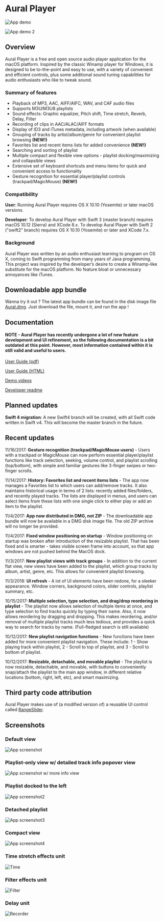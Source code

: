 # Aural Player

![App demo](/Documentation/Demos/ShortGeneralDemo6.gif?raw=true "App demo")

![App demo 2](/Documentation/Demos/ShortGeneralDemo5.gif?raw=true "App demo 2")

## Overview

Aural Player is a free and open source audio player application for the macOS platform. Inspired by the classic Winamp player for Windows, it is designed to be to-the-point and easy to use, with a variety of convenient and efficient controls, plus some additional sound tuning capabilities for audio enthusiasts who like to tweak sound.

### Summary of features

- Playback of MP3, AAC, AIFF/AIFC, WAV, and CAF audio files
- Supports M3U/M3U8 playlists
- Sound effects: Graphic equalizer, Pitch shift, Time stretch, Reverb, Delay, Filter
- Recording of clips in AAC/ALAC/AIFF formats
- Display of ID3 and iTunes metadata, including artwork (when available)
- Grouping of tracks by artist/album/genre for convenient playlist browsing **(NEW!)**
- Favorites list and recent items lists for added convenience **(NEW!)**
- Searching and sorting of playlist
- Multiple compact and flexible view options - playlist docking/maximizing and collapsible views
- Extensive set of keyboard shortcuts and menu items for quick and convenient access to functionality
- Gesture recognition for essential player/playlist controls (trackpad/MagicMouse) **(NEW!)**

### Compatibility

**User**: Running Aural Player requires OS X 10.10 (Yosemite) or later macOS versions.

**Developer**: To develop Aural Player with Swift 3 (master branch) requires macOS 10.12 (Sierra) and XCode 8.x. To develop Aural Player with Swift 2 ("swift2" branch) requires OS X 10.10 (Yosemite) or later and XCode 7.x.

### Background

Aural Player was written by an audio enthusiast learning to program on OS X, coming to Swift programming from many years of Java programming. This project was inspired by the developer’s desire to create a Winamp-like substitute for the macOS platform. No feature bloat or unnecessary annoyances like iTunes.

## Downloadable app bundle

Wanna try it out ? The latest app bundle can be found in the disk image file [Aural.dmg](https://github.com/maculateConception/aural-player/blob/master/Aural.dmg?raw=true). Just download the file, mount it, and run the app !

## Documentation

#### NOTE - Aural Player has recently undergone a lot of new feature development and UI refinement, so the following documentation is a bit outdated at this point. However, most information contained within it is still valid and useful to users.

[User Guide (pdf)](https://github.com/maculateConception/aural-player/blob/master/Documentation/UserGuide.pdf?raw=true)

[User Guide (HTML)](https://rawgit.com/maculateConception/aural-player/master/Documentation/UserGuide.html)

[Demo videos](/Documentation/Demos)

[Developer readme](https://github.com/maculateConception/aural-player/blob/master/Documentation/Developer-readme.rtf?raw=true) 

## Planned updates

**Swift 4 migration**: A new Swift4 branch will be created, with all Swift code written in Swift v4. This will become the master branch in the future.

## Recent updates

11/16/2017: **Gesture recognition (trackpad/MagicMouse users)** - Users with a trackpad or MagicMouse can now perform essential player/playlist functions like track selection, seeking, volume control, and playlist scrolling (top/bottom), with simple and familiar gestures like 3-finger swipes or two-finger scrolls.

11/14/2017: **History: Favorites list and recent items lists** - The app now manages a Favorites list to which users can add/remove tracks. It also maintains historical usage in terms of 2 lists: recently added files/folders, and recently played tracks. The lists are displayed in menus, and users can select items from these lists with one single click to either play or add an item to the playlist.

11/4/2017: **App now distributed in DMG, not ZIP** - The downloadable app bundle will now be available in a DMG disk image file. The old ZIP archive will no longer be provided.

11/4/2017: **Fixed window positioning on startup** - Window positioning on startup was broken after introduction of the resizable playlist. That has been fixed and is smarter - takes visible screen frame into account, so that app windows are not pushed behind the MacOS dock.

11/3/2017: **New playlist views with track groups** - In addition to the current flat view, new views have been added to the playlist, which group tracks by album, artist, genre, etc. This allows for convenient playlist browsing.

11/3/2018: **UI refresh** - A lot of UI elements have been redone, for a sleeker appearance. Window corners, background colors, slider controls, playlist summary, etc.

10/15/2017: **Multiple selection, type selection, and drag/drop reordering in playlist** - The playlist now allows selection of multiple items at once, and type selection to find tracks quickly by typing their name. Also, it now allows reordering by dragging and dropping. This makes reordering, and/or removal of multiple playlist tracks much less tedious, and provides a quick way to search for tracks by name. (Full-fledged search is still available)

10/12/2017: **New playlist navigation functions** - New functions have been added for more convenient playlist navigation. These include: 1 - Show playing track within playlist, 2 - Scroll to top of playlist, and 3 - Scroll to bottom of playlist.

10/12/2017: **Resizable, detachable, and movable playlist** - The playlist is now resizable, detachable, and movable, with buttons to conveniently snap/attach the playlist to the main app window, in different relative locations (bottom, right, left, etc), and smart maximizing.

## Third party code attribution

Aural Player makes use of (a modified version of) a reusable UI control called [RangeSlider](https://github.com/matthewreagan/RangeSlider).

## Screenshots

### Default view

![App screenshot](/Documentation/Screenshots/Default.png?raw=true "App screenshot")

### Playlist-only view w/ detailed track info popover view

![App screenshot w/ more info view](/Documentation/Screenshots/DetailedInfo.png?raw=true "More Info")

### Playlist docked to the left

![App screenshot2](/Documentation/Screenshots/DockedLeft.png?raw=true "App screenshot2")

### Detached playlist

![App screenshot3](/Documentation/Screenshots/DetachedPlaylist.png?raw=true "App screenshot3")

### Compact view

![App screenshot4](/Documentation/Screenshots/Compact.png?raw=true "App screenshot4")

### Time stretch effects unit

![Time](/Documentation/Screenshots/Time.png?raw=true "Time Stretch")

### Filter effects unit

![Filter](/Documentation/Screenshots/Filter.png?raw=true "Filter")

### Delay unit

![Recorder](/Documentation/Screenshots/Delay.png?raw=true "Delay")
